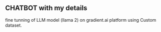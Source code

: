 ## CHATBOT with my details

fine tunning of LLM model (llama 2)  on gradient.ai platform using Custom dataset.
